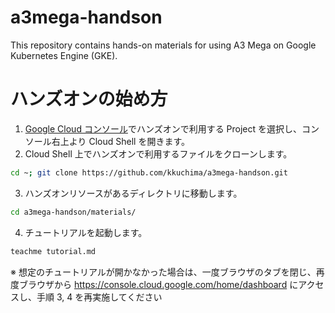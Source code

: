 # a3mega-handson
This repository contains hands-on materials for using A3 Mega on Google Kubernetes Engine (GKE).

# ハンズオンの始め方
1. [Google Cloud コンソール](https://console.cloud.google.com/home/dashboard)でハンズオンで利用する Project を選択し、コンソール右上より Cloud Shell を開きます。
2. Cloud Shell 上でハンズオンで利用するファイルをクローンします。
```bash
cd ~; git clone https://github.com/kkuchima/a3mega-handson.git
```
3. ハンズオンリソースがあるディレクトリに移動します。
```bash
cd a3mega-handson/materials/
```
4. チュートリアルを起動します。
```bash
teachme tutorial.md
```
※ 想定のチュートリアルが開かなかった場合は、一度ブラウザのタブを閉じ、再度ブラウザから https://console.cloud.google.com/home/dashboard にアクセスし、手順 3, 4 を再実施してください

